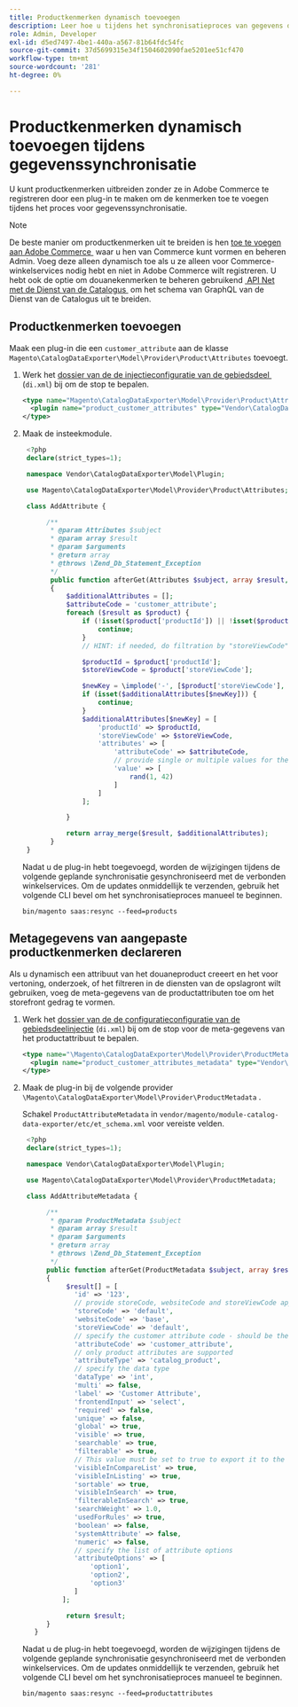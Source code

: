 ```yaml
---
title: Productkenmerken dynamisch toevoegen
description: Leer hoe u tijdens het synchronisatieproces van gegevens dynamisch aangepaste productkenmerken kunt toevoegen aan de functie voor het exporteren van gegevens.
role: Admin, Developer
exl-id: d5ed7497-4be1-440a-a567-81b64fdc54fc
source-git-commit: 37d5699315e34f1504602090fae5201ee51cf470
workflow-type: tm+mt
source-wordcount: '281'
ht-degree: 0%

---
```


# Productkenmerken dynamisch toevoegen tijdens gegevenssynchronisatie

U kunt productkenmerken uitbreiden zonder ze in Adobe Commerce te registreren door een plug-in te maken om de kenmerken toe te voegen tijdens het proces voor gegevenssynchronisatie.

>[!NOTE]
>
>De beste manier om productkenmerken uit te breiden is hen [&#x200B; toe te voegen aan Adobe Commerce &#x200B;](extensibility-and-customizations.md#add-product-attributes-to-adobe-commerce) waar u hen van Commerce kunt vormen en beheren Admin. Voeg deze alleen dynamisch toe als u ze alleen voor Commerce-winkelservices nodig hebt en niet in Adobe Commerce wilt registreren. U hebt ook de optie om douanekenmerken te beheren gebruikend [&#x200B; API Net met de Dienst van de Catalogus &#x200B;](../catalog-service/mesh.md) om het schema van GraphQL van de Dienst van de Catalogus uit te breiden.

## Productkenmerken toevoegen

Maak een plug-in die een `customer_attribute` aan de klasse `Magento\CatalogDataExporter\Model\Provider\Product\Attributes` toevoegt.

1. Werk het [&#x200B; dossier van de de injectieconfiguratie van de gebiedsdeel &#x200B;](https://developer.adobe.com/commerce/php/development/build/dependency-injection-file/) (`di.xml`) bij om de stop te bepalen.

   ```xml
   <type name="Magento\CatalogDataExporter\Model\Provider\Product\Attributes">
     <plugin name="product_customer_attributes" type="Vendor\CatalogDataExporter\Model\Plugin\AddAttribute"/>
   </type>
   ```

1. Maak de insteekmodule.

   ```php
    <?php
    declare(strict_types=1);
   
    namespace Vendor\CatalogDataExporter\Model\Plugin;
   
    use Magento\CatalogDataExporter\Model\Provider\Product\Attributes;
   
    class AddAttribute {
   
         /**
          * @param Attributes $subject
          * @param array $result
          * @param $arguments
          * @return array
          * @throws \Zend_Db_Statement_Exception
          */
          public function afterGet(Attributes $subject, array $result, $arguments): array
          {
              $additionalAttributes = [];
              $attributeCode = 'customer_attribute';
              foreach ($result as $product) {
                  if (!isset($product['productId']) || !isset($product['storeViewCode'])) {
                      continue;
                  }
                  // HINT: if needed, do filtration by "storeViewCode" and or "productId"
   
                  $productId = $product['productId'];
                  $storeViewCode = $product['storeViewCode'];
   
                  $newKey = \implode('-', [$product['storeViewCode'], $product['productId'], $attributeCode]);
                  if (isset($additionalAttributes[$newKey])) {
                      continue;
                  }
                  $additionalAttributes[$newKey] = [
                      'productId' => $productId,
                      'storeViewCode' => $storeViewCode,
                      'attributes' => [
                          'attributeCode' => $attributeCode,
                          // provide single or multiple values for the attribute
                          'value' => [
                              rand(1, 42)
                          ]
                      ]
                  ];
   
              }
   
              return array_merge($result, $additionalAttributes);
          }
    }
   ```

   Nadat u de plug-in hebt toegevoegd, worden de wijzigingen tijdens de volgende geplande synchronisatie gesynchroniseerd met de verbonden winkelservices. Om de updates onmiddellijk te verzenden, gebruik het volgende CLI bevel om het synchronisatieproces manueel te beginnen.

   ```
   bin/magento saas:resync --feed=products
   ```

## Metagegevens van aangepaste productkenmerken declareren

Als u dynamisch een attribuut van het douaneproduct creeert en het voor vertoning, onderzoek, of het filtreren in de diensten van de opslagront wilt gebruiken, voeg de meta-gegevens van de productattributen toe om het storefront gedrag te vormen.

1. Werk het [&#x200B; dossier van de de configuratieconfiguratie van de gebiedsdeelinjectie &#x200B;](https://developer.adobe.com/commerce/php/development/build/dependency-injection-file/) (`di.xml`) bij om de stop voor de meta-gegevens van het productattribuut te bepalen.

   ```xml
   <type name="\Magento\CatalogDataExporter\Model\Provider\ProductMetadata">
     <plugin name="product_customer_attributes_metadata" type="Vendor\CatalogDataExporter\Model\Plugin\AddAttributeMetadata"/>
   </type>
   ```

1. Maak de plug-in bij de volgende provider `\Magento\CatalogDataExporter\Model\Provider\ProductMetadata` .

   Schakel `ProductAttributeMetadata` in `vendor/magento/module-catalog-data-exporter/etc/et_schema.xml` voor vereiste velden.

   ```php
    <?php
    declare(strict_types=1);
   
    namespace Vendor\CatalogDataExporter\Model\Plugin;
   
    use Magento\CatalogDataExporter\Model\Provider\ProductMetadata;
   
    class AddAttributeMetadata {
   
         /**
          * @param ProductMetadata $subject
          * @param array $result
          * @param $arguments
          * @return array
          * @throws \Zend_Db_Statement_Exception
          */
         public function afterGet(ProductMetadata $subject, array $result, $arguments): array
         {
              $result[] = [
                'id' => '123',
                // provide storeCode, websiteCode and storeViewCode applicable for your AC instance
                'storeCode' => 'default',
                'websiteCode' => 'base',
                'storeViewCode' => 'default',
                // specify the customer attribute code - should be the same as used in the products attributes plugin
                'attributeCode' => 'customer_attribute',
                // only product attributes are supported
                'attributeType' => 'catalog_product',
                // specify the data type
                'dataType' => 'int',
                'multi' => false,
                'label' => 'Customer Attribute',
                'frontendInput' => 'select',
                'required' => false,
                'unique' => false,
                'global' => true,
                'visible' => true,
                'searchable' => true,
                'filterable' => true,
                // This value must be set to true to export it to the storefront services
                'visibleInCompareList' => true,
                'visibleInListing' => true,
                'sortable' => true,
                'visibleInSearch' => true,
                'filterableInSearch' => true,
                'searchWeight' => 1.0,
                'usedForRules' => true,
                'boolean' => false,
                'systemAttribute' => false,
                'numeric' => false,
                // specify the list of attribute options
                'attributeOptions' => [
                    'option1',
                    'option2',
                    'option3'
                ]
             ];
   
              return $result;
         }
      }
   ```

   Nadat u de plug-in hebt toegevoegd, worden de wijzigingen tijdens de volgende geplande synchronisatie gesynchroniseerd met de verbonden winkelservices. Om de updates onmiddellijk te verzenden, gebruik het volgende CLI bevel om het synchronisatieproces manueel te beginnen.

   ```
   bin/magento saas:resync --feed=productattributes
   ```

